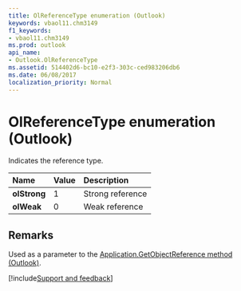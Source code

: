 ```yaml
---
title: OlReferenceType enumeration (Outlook)
keywords: vbaol11.chm3149
f1_keywords:
- vbaol11.chm3149
ms.prod: outlook
api_name:
- Outlook.OlReferenceType
ms.assetid: 514402d6-bc10-e2f3-303c-ced983206db6
ms.date: 06/08/2017
localization_priority: Normal
---
```



# OlReferenceType enumeration (Outlook)

Indicates the reference type.



|Name|Value|Description|
|:-----|:-----|:-----|
| **olStrong**|1|Strong reference|
| **olWeak**|0|Weak reference|

## Remarks

Used as a parameter to the [Application.GetObjectReference method (Outlook)](Outlook.Application.GetObjectReference.md).

[!include[Support and feedback](~/includes/feedback-boilerplate.md)]
